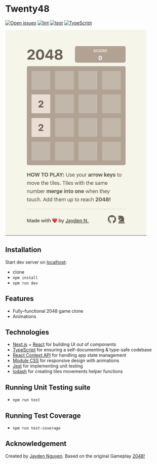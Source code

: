 # Twenty48

[![Open issues][issues-badge]][issues-url]
[![lint](https://github.com/jayden-n/twenty48/actions/workflows/lint.yml/badge.svg)](https://github.com/jayden-n/twenty48/actions/workflows/lint.yml)
[![test](https://github.com/jayden-n/twenty48/actions/workflows/testing.yml/badge.svg)](https://github.com/jayden-n/twenty48/actions/workflows/testing.yml)
[![TypeScript][typescript-badge]][typescript-url]

[issues-badge]: https://img.shields.io/github/issues/jayden-n/twenty48
[issues-url]: https://github.com/jayden-n/twenty48/issues
[typescript-badge]: https://badges.frapsoft.com/typescript/code/typescript.svg?v=101
[typescript-url]: https://github.com/microsoft/TypeScript

[![](.docs/demo.gif)](https://twenty48.vercel.app/)

## Installation

Start dev server on [localhost](http://localhost:3000):

-   clone
-   `npm install`
-   `npm run dev`

## Features

-   Fully-functional 2048 game clone
-   Animations

## Technologies

-   [Next.js](https://nextjs.org/) + [React](https://react.dev) for building UI out of components
-   [TypeScript](https://www.typescriptlang.org) for ensuring a self-documenting & type-safe codebase
-   [React Context API](https://react.dev/reference/react/useContext) for handling app state management
-   [Module CSS](https://nextjs.org/docs/app/building-your-application/styling/css-modules#css-modules) for responsive design with animations
-   [Jest](https://jestjs.io/) for implementing unit testing
-   [lodash](https://lodash.com/) for creating tiles movements helper functions

## Running Unit Testing suite

-   `npm run test`

## Running Test Coverage

-   `npm run test-coverage`

## Acknowledgement

Created by [Jayden Nguyen](https://jaydennguyen.dev/). Based on the original Gameplay [2048!](https://play2048.co/)
